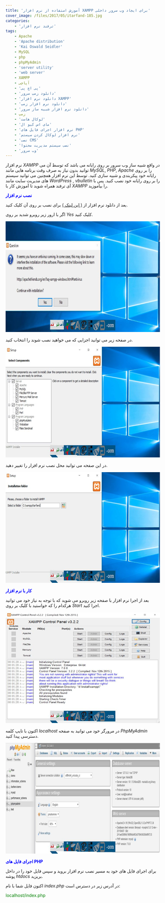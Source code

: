```yaml
---
title: 'آموزش استفاده از نرم افزار XAMPP برای ایجاد وب سرور داخلی'
cover_image: /files/2017/05/itarfand-185.jpg
categories:
    - 'ترفند نرم افزار'
tags:
    - Apache
    - 'Apache distribution'
    - 'Kai Oswald Seidler'
    - MySQL
    - php
    - phpMyAdmin
    - 'server utility'
    - 'web server'
    - XAMPP
    - آپاچی
    - 'پی اچ پی'
    - 'دانلود زمپ سرور'
    - 'دانلود نرم افزار XAMPP'
    - 'دانلود نرم افزار زمپ'
    - 'دانلود نرم افزار شبیه ساز سرور'
    - زمپ
    - 'لوکال هاست'
    - 'مای اس کیو ال'
    - 'نرم افزار اجرای فايل های PHP'
    - 'نرم افزار لوکال کردن سیستم'
    - 'نصب CMS'
    - 'نصب سیستم مدیریت محتوا'
    - 'وب سرور'
---
```


نرم افزار *XAMPP* در واقع شبیه ساز وب سرور بر روی رایانه می باشد که توسط آن می توانید بدون نیاز به صرف وقت برنامه هایی مانند *MySQL*, *PHP*, *Apache* را بر روی رایانه خود پیکربندی و شبیه سازی کنید. توسط این نرم افزار همچنین می توانید سیستم های مدیریت سایت مانند *WordPress* , *vbulletin* را بر روی رایانه خود نصب کنید. پس با آی ترفند همراه شوید تا آموزش کار با *XAMPP* را بیاموزید.

<span style="color: #0000ff;">**نصب نرم افزار**</span>

بعد از دانلود نرم افزار از [( این لینک )](https://soft98.ir/script/13861-xampp.html) برای نصب بر روی آن کلیک کنید.

اگر با ارور زیر روبرو شدید بر روی *Yes* کلیک کنید.

![mhkarami97](/files/2017/05/itarfand-180.jpg)  

در صفحه زیر می توانید اجزایی که می خواهید نصب شوند را انتخاب کنید.

![mhkarami97](/files/2017/05/itarfand-181.jpg)  

در این صفحه می توانید محل نصب نرم افزار را تغییر دهید.

![mhkarami97](/files/2017/05/itarfand-182-1.jpg)  

<span style="color: #0000ff;">**کار با نرم افزار**</span>

بعد از اجرا نرم افزار با صفحه زیر روبرو می شوید که با توجه به نیاز خود می توانید هرکدام را که خواستید با کلیک بر روی *Start* اجرا کنید.

![mhkarami97](/files/2017/05/itarfand-183.jpg)  

اکنون با تایپ کلمه *localhost* در مرورگر خود می توانید به صفحه *PhpMyAdmin* دسترسی پیدا کنید.

![mhkarami97](/files/2017/05/itarfand-184.jpg)  

<span style="color: #0000ff;">**اجرای فایل های PHP**</span>

برای اجرای فایل های خود به مسیر نصب نرم افزار بروید و سپس فایل خود را در داخل پوشه *htdocs* بریزید.

اکنون فایل شما با نام *index*.*php* در آدرس زیر در دسترس است:

<span style="color: #008000;">localhost/index.php</span>